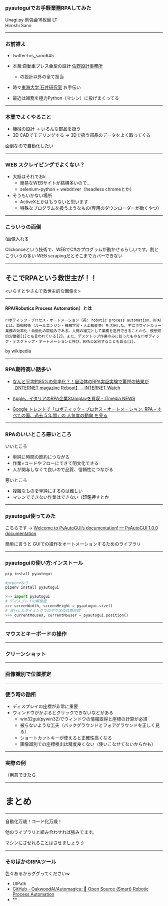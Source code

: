 ### pyautoguiでお手軽業務RPAしてみた

Unagi.py 勉強会16枚目 LT  
Hiroshi Sano

---

### お前誰よ

- twitter:hrs_sano645

- 本業:自動車プレス金型の設計 [佐野設計事務所](https://sano-design.info)
	- の設計以外の全て担当
- 時々[東海大学 石井研究室](https://ishiilab.net) お手伝い

- 最近は雑務を極力Python（マシン）に投げまくってる

---

### 本業でよくやること

- 機械の設計 -> いろんな部品を扱う
- 3D CADでモデリングする -> 3Dで扱う部品のデータをよく取ってくる

面倒なので自動化したい 

---

### WEB スクレイピングでよくない？

- 大抵はそれでおk
    - 簡易なWEBサイトが結構多いので...
    - selenium-python + webdriver（headless chromeとか）
- そうもいかない場所
    - ActiveXとかはもうないと思います
    - 特殊なプログラムを扱うようなもの(専用のダウンローダーが動くやつ）
    
---

### こういうの面倒

(画像入れる

Clickonceという技術で、WEBでC#のプログラムが動かせるらしいです。割とこういうの多い
WEB scrapingだとそこまでカバーできない

---

## そこでRPAという救世主が！！

<いらすとやさんで救世主的な画像を>

---

#### RPA(Robotics Process Automation）とは


    ロボティック・プロセス・オートメーション（英: robotic process automation、RPA）とは、認知技術（ルールエンジン・機械学習・人工知能等）を活用した、主にホワイトカラー業務の効率化・自動化の取組みである。人間の補完として業務を遂行できることから、仮想知的労働者[1]とも言われている[2]。また、デスクトップ作業のみに絞ったものをロボティック・デスクトップ・オートメーションと呼び、RPAと区別することもある[3]。

by wikipedia


---

### RPA期待高い話多い

- [なんと平均約85%の効率化？！自治体のRPA実証実験で驚愕の結果が【iNTERNET magazine Reboot】 - INTERNET Watch](https://internet.watch.impress.co.jp/docs/imreboot/news/1177196.html)


- [ Apple、イタリアのRPA企業Stamplayを買収 - ITmedia NEWS](https://www.itmedia.co.jp/news/articles/1903/22/news075.html)


- [‪Google トレンドで「ロボティック・プロセス・オートメーション, RPA - すべての国、過去 5 年間」の 人気度の動向 を見る](https://trends.google.co.jp/trends/explore/TIMESERIES/1554083400?hl=ja&tz=-540&date=today+5-y&q=%2Fg%2F11c3p_5fs0,RPA&sni=3‬)


---

### RPAのいいところ悪いところ

いいところ

- 単純に時間の節約につながる
- 作業=コードやフローにできて明文化できる
- 人が関与しなくて良いので品質、信頼性につながる

悪いところ

- 複雑なものを単純にするのは難しい
- マシンでできない作業はできない（印鑑押すとか

---

### pyautogui使ってみた

こちらです -> [Welcome to PyAutoGUI’s documentation! &mdash; PyAutoGUI 1.0.0 documentation](https://pyautogui.readthedocs.io/en/latest/)

簡単に言うと GUIでの操作をオートメーションするためのライブラリ

---

### pyautoguiの使い方:インストール
```bash
pip install pyautogui

#pipenvなら
pipenv install pyautogui
```

```python
>>> import pyautogui
# ディスプレイの解像度
>>> screenWidth, screenHeight = pyautogui.size()
# 実行したタイミングでのマウスの位置座標
>>> currentMouseX, currentMouseY = pyautogui.position()
```

---

### マウスとキーボードの操作

---

### クリーンショット

---

### 画像識別で位置推定

---

### 使う時の勘所

- ディスプレイの座標が非常に重要
- ウィンドウがかぶるとクリックできないなどがある
    - win32gui(pywin32)でウィンドウの情報取得と座標の計算が必須
    - 被らないような工夫（バックグラウンドとフォアグラウンドを正しく見る）
    - ショートカットキーが使えると正確性高くなる
    - 画像識別での座標検出は精度良くない（使いこなせてないからかも）

---

### 実際の例

（用意できたら


---

# まとめ

---

自動化万歳！コード化万歳！

他のライブラリと組み合わせれば強みでます。

マシンにさせれることはさせましょう ;)

---

### そのほかのRPAツール

色々あるからググってくださいw

- UIPath
- [GitHub - OakwoodAI/Automagica: 🤖 Open Source (Smart) Robotic Process Automation](https://github.com/OakwoodAI/Automagica) 
- **

